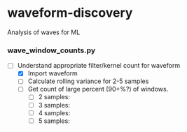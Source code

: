 # waveform-discovery

Analysis of waves for ML 

### wave_window_counts.py
- [ ] Understand appropriate filter/kernel count for waveform
  - [x] Import waveform
  - [ ] Calculate rolling variance for 2-5 samples
  - [ ] Get count of large percent (90+%?) of windows.  
    - [ ] 2 samples:
    - [ ] 3 samples:
    - [ ] 4 samples:
    - [ ] 5 samples: